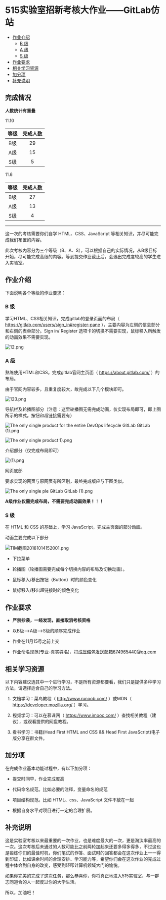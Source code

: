 # 515实验室招新考核大作业——GitLab仿站


<!-- TOC -->

- [作业介绍](#作业介绍)
    - [B 级](#b-级)
    - [A 级](#a-级)
    - [S 级](#s-级)
- [作业要求](#作业要求)
- [相关学习资源](#相关学习资源)
- [加分项](#加分项)
- [补充说明](#补充说明)

<!-- /TOC -->


##	完成情况

**人数统计有重叠**

11.10

|等级|完成人数|
|:--:|:--:|
|B级|29|
|A级|15|
|S级|5|



11.6

|等级|完成人数|
|:--:|:--:|
|B级|27|
|A级|13|
|S级|4|


-----------------



这一次的考核需要你们自学 HTML、CSS、JavaScript 等相关知识，并尽可能完成我们布置的内容。

此次考核内容分为三个等级（B、A、S），可以根据自己的实际情况，从B级目标开始，尽可能完成高级的内容。等到提交作业截止后，会选出完成度较高的学生进入实验室。

##  作业介绍

下面说明各个等级的作业要求：

### B 级

学习HTML、CSS相关知识，完成gitlab的登录页面的布局（ https://gitlab.com/users/sign_in#register-pane ），主要内容为左侧的信息部分和右侧的表单部分。Sign in/ Register 选项卡的切换不需要实现，鼠标移入所触发的动画效果不需要实现。

![12.png](https://i.loli.net/2018/10/15/5bc494b9e33e9.png)

### A 级

熟练使用HTML和CSS，完成gitlab官网主页面（ https://about.gitlab.com/ ）的布局。

由于官网内容较多，且重复度较大，故完成以下几个模块即可。

![123.png](https://i.loli.net/2018/10/15/5bc495fed3091.png)

导航栏及轮播图部分（注意：这里轮播图无需完成动画，仅实现布局即可，即上图所示的样式。按钮和超链接需要有）

![The only single product for the entire DevOps lifecycle   GitLab   GitLab (1).png](https://i.loli.net/2018/10/15/5bc49624259ee.png)

![The only single product 1).png](https://i.loli.net/2018/10/15/5bc496244bd2b.png)

介绍部分（仅完成布局即可）

![(1).png](https://i.loli.net/2018/10/15/5bc496466c0bc.png)

网页底部


要求实现的网页与原网页有所区别，最终完成版应与下图类似。

![The only single ple   GitLab   GitLab (1).png](https://i.loli.net/2018/10/15/5bc49664105e6.png)

**A级作业仅需完成布局，不需要完成动画效果！！！**

### S 级

在 HTML 和 CSS 的基础上，学习 JavaScript，完成主页面的部分动画。

动画主要完成以下部分

![TIM截图20181014152001.png](https://i.loli.net/2018/10/15/5bc496ba5b3c3.png)

*	下拉菜单

*	轮播图（轮播图需要完成每个切换内容的布局及切换动画）。

*	鼠标移入/移出按钮（Button）时的颜色变化

*	鼠标移入/移出超链接时的颜色变化

##  作业要求

* **严禁抄袭，一经发现，直接取消考核资格**

* 以B级-->A级-->S级的顺序完成作业

* 作业在11月15号之前上交

* 作业命名规范(专业-真实姓名)，打成压缩包发送邮箱674965440@qq.com

##  相关学习资源

以下内容建议选其中一个进行学习，不是所有资源都要看，我们只是提供多种学习方法，请选择适合自己的学习方法。

1.	文档学习：菜鸟教程（ http://www.runoob.com/ ）或MDN（ https://developer.mozilla.org/ ）学习。

2.	视频学习：可以在慕课网（ https://www.imooc.com/ ）查找相关教程（建议），或观看提供的网盘教程。

3.	看书学习：书籍(Head First HTML and CSS && Head First JavaScript)电子版分享在群文件。

##   加分项

在完成作业基本功能过程中，有以下加分项：

*	提交时间早，作业完成度高

*	代码命名规范。比如必要的注释，变量命名的规范

*	项目结构规范。比如 HTML、css、JavaScript 文件不放在一起

*	根据自身水平对项目进行一定的合理扩展。

## 补充说明

这是实验室考核以来最重要的一次作业，也是难度最大的一次，更是淘汰率最高的一次。这次考核后未通过的人数可能比之前两轮加起来还要多得多得多，不过这也是锻炼你们的最佳时机，你们笔试的作答、面试时的回答都会在这次作业上一一得到印证，比如课余时间的合理安排、学习能力等，希望你们会在这次作业的完成过程中体会到自身的改变，感受到轻叩计算机领域大门的愉悦。

如果你完美的完成了这次任务，那么恭喜你，你将真正地进入515实验室，与一群志同道合的人一起度过你的大学生活。

所以，加油吧！
